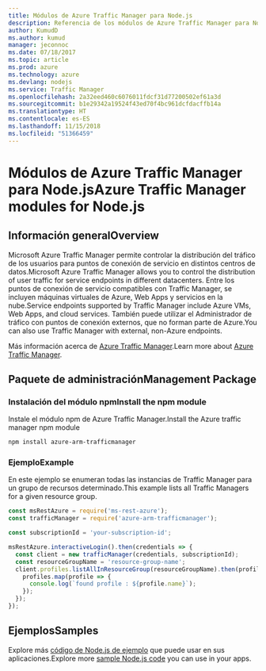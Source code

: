 ```yaml
---
title: Módulos de Azure Traffic Manager para Node.js
description: Referencia de los módulos de Azure Traffic Manager para Node.js
author: KumudD
ms.author: kumud
manager: jeconnoc
ms.date: 07/18/2017
ms.topic: article
ms.prod: azure
ms.technology: azure
ms.devlang: nodejs
ms.service: Traffic Manager
ms.openlocfilehash: 2a32eed460c6076011fdcf31d77200502ef61a3d
ms.sourcegitcommit: b1e29342a19524f43ed70f4bc961dcfdacffb14a
ms.translationtype: HT
ms.contentlocale: es-ES
ms.lasthandoff: 11/15/2018
ms.locfileid: "51366459"
---
```

# <a name="azure-traffic-manager-modules-for-nodejs"></a><span data-ttu-id="16ba5-103">Módulos de Azure Traffic Manager para Node.js</span><span class="sxs-lookup"><span data-stu-id="16ba5-103">Azure Traffic Manager modules for Node.js</span></span>

## <a name="overview"></a><span data-ttu-id="16ba5-104">Información general</span><span class="sxs-lookup"><span data-stu-id="16ba5-104">Overview</span></span>

<span data-ttu-id="16ba5-105">Microsoft Azure Traffic Manager permite controlar la distribución del tráfico de los usuarios para puntos de conexión de servicio en distintos centros de datos.</span><span class="sxs-lookup"><span data-stu-id="16ba5-105">Microsoft Azure Traffic Manager allows you to control the distribution of user traffic for service endpoints in different datacenters.</span></span> <span data-ttu-id="16ba5-106">Entre los puntos de conexión de servicio compatibles con Traffic Manager, se incluyen máquinas virtuales de Azure, Web Apps y servicios en la nube.</span><span class="sxs-lookup"><span data-stu-id="16ba5-106">Service endpoints supported by Traffic Manager include Azure VMs, Web Apps, and cloud services.</span></span> <span data-ttu-id="16ba5-107">También puede utilizar el Administrador de tráfico con puntos de conexión externos, que no forman parte de Azure.</span><span class="sxs-lookup"><span data-stu-id="16ba5-107">You can also use Traffic Manager with external, non-Azure endpoints.</span></span>

<span data-ttu-id="16ba5-108">Más información acerca de [Azure Traffic Manager](https://docs.microsoft.com/azure/traffic-manager/traffic-manager-overview).</span><span class="sxs-lookup"><span data-stu-id="16ba5-108">Learn more about [Azure Traffic Manager](https://docs.microsoft.com/azure/traffic-manager/traffic-manager-overview).</span></span>

## <a name="management-package"></a><span data-ttu-id="16ba5-109">Paquete de administración</span><span class="sxs-lookup"><span data-stu-id="16ba5-109">Management Package</span></span>

### <a name="install-the-npm-module"></a><span data-ttu-id="16ba5-110">Instalación del módulo npm</span><span class="sxs-lookup"><span data-stu-id="16ba5-110">Install the npm module</span></span>

<span data-ttu-id="16ba5-111">Instale el módulo npm de Azure Traffic Manager.</span><span class="sxs-lookup"><span data-stu-id="16ba5-111">Install the Azure traffic manager npm module</span></span>

```bash
npm install azure-arm-trafficmanager
```

### <a name="example"></a><span data-ttu-id="16ba5-112">Ejemplo</span><span class="sxs-lookup"><span data-stu-id="16ba5-112">Example</span></span>

<span data-ttu-id="16ba5-113">En este ejemplo se enumeran todas las instancias de Traffic Manager para un grupo de recursos determinado.</span><span class="sxs-lookup"><span data-stu-id="16ba5-113">This example lists all Traffic Managers for a given resource group.</span></span>

```javascript
const msRestAzure = require('ms-rest-azure');
const trafficManager = require('azure-arm-trafficmanager');

const subscriptionId = 'your-subscription-id';

msRestAzure.interactiveLogin().then(credentials => {
  const client = new trafficManager(credentials, subscriptionId);
  const resourceGroupName = 'resource-group-name';
  client.profiles.listAllInResourceGroup(resourceGroupName).then(profiles => {
    profiles.map(profile => {
      console.log(`found profile : ${profile.name}`);
    });
  });
});
```

## <a name="samples"></a><span data-ttu-id="16ba5-114">Ejemplos</span><span class="sxs-lookup"><span data-stu-id="16ba5-114">Samples</span></span>

<span data-ttu-id="16ba5-115">Explore más [código de Node.js de ejemplo](https://azure.microsoft.com/resources/samples/?platform=nodejs) que puede usar en sus aplicaciones.</span><span class="sxs-lookup"><span data-stu-id="16ba5-115">Explore more [sample Node.js code](https://azure.microsoft.com/resources/samples/?platform=nodejs) you can use in your apps.</span></span>

